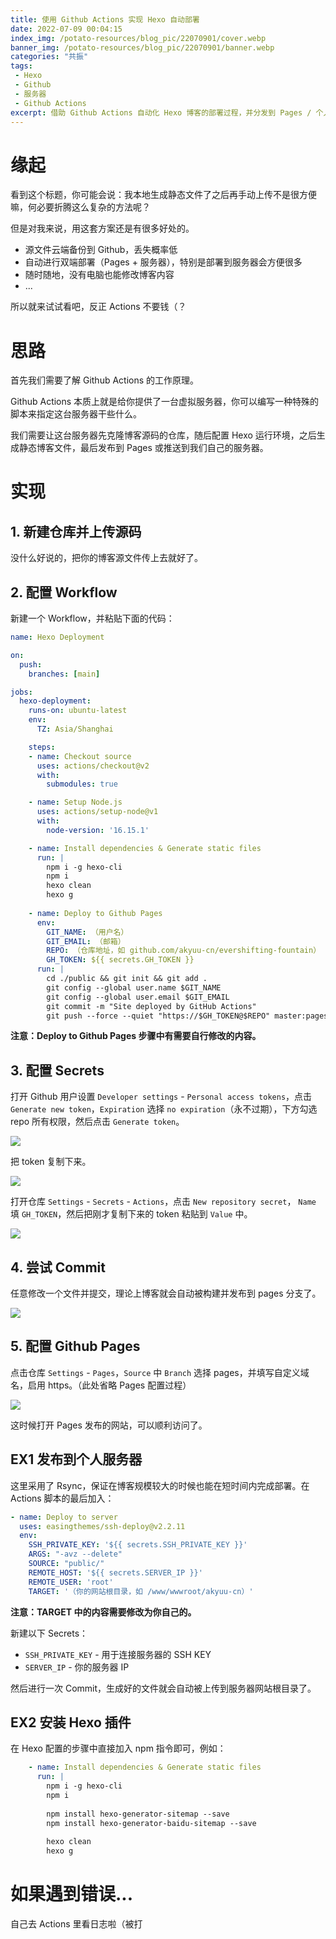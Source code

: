 ```yaml
---
title: 使用 Github Actions 实现 Hexo 自动部署
date: 2022-07-09 00:04:15
index_img: /potato-resources/blog_pic/22070901/cover.webp
banner_img: /potato-resources/blog_pic/22070901/banner.webp
categories: "共振"
tags:
 - Hexo
 - Github
 - 服务器
 - Github Actions
excerpt: 借助 Github Actions 自动化 Hexo 博客的部署过程，并分发到 Pages / 个人服务器。
---
```


# 缘起

看到这个标题，你可能会说：我本地生成静态文件了之后再手动上传不是很方便嘛，何必要折腾这么复杂的方法呢？

但是对我来说，用这套方案还是有很多好处的。

- 源文件云端备份到 Github，丢失概率低
- 自动进行双端部署（Pages + 服务器），特别是部署到服务器会方便很多
- 随时随地，没有电脑也能修改博客内容
- ...

所以就来试试看吧，反正 Actions 不要钱（？

# 思路

首先我们需要了解 Github Actions 的工作原理。

Github Actions 本质上就是给你提供了一台虚拟服务器，你可以编写一种特殊的脚本来指定这台服务器干些什么。

我们需要让这台服务器先克隆博客源码的仓库，随后配置 Hexo 运行环境，之后生成静态博客文件，最后发布到 Pages 或推送到我们自己的服务器。

# 实现

## 1. 新建仓库并上传源码

没什么好说的，把你的博客源文件传上去就好了。

## 2. 配置 Workflow

新建一个 Workflow，并粘贴下面的代码：

```yaml
name: Hexo Deployment

on:
  push:
    branches: [main]

jobs:
  hexo-deployment:
    runs-on: ubuntu-latest
    env:
      TZ: Asia/Shanghai

    steps:
    - name: Checkout source
      uses: actions/checkout@v2
      with:
        submodules: true

    - name: Setup Node.js
      uses: actions/setup-node@v1
      with:
        node-version: '16.15.1'

    - name: Install dependencies & Generate static files
      run: |
        npm i -g hexo-cli
        npm i
        hexo clean
        hexo g
        
    - name: Deploy to Github Pages
      env:
        GIT_NAME: （用户名）
        GIT_EMAIL: （邮箱）
        REPO: （仓库地址，如 github.com/akyuu-cn/evershifting-fountain）
        GH_TOKEN: ${{ secrets.GH_TOKEN }}
      run: |
        cd ./public && git init && git add .
        git config --global user.name $GIT_NAME
        git config --global user.email $GIT_EMAIL
        git commit -m "Site deployed by GitHub Actions"
        git push --force --quiet "https://$GH_TOKEN@$REPO" master:pages

```

**注意：Deploy to Github Pages 步骤中有需要自行修改的内容。**

## 3. 配置 Secrets

打开 Github 用户设置 `Developer settings` - `Personal access tokens`，点击 `Generate new token`，`Expiration` 选择 `no expiration`（永不过期），下方勾选 repo 所有权限，然后点击 `Generate token`。

![](/potato-resources/blog_pic/22070901/image-20220715020723669.png)

把 token 复制下来。

![](/potato-resources/blog_pic/22070901/image-20220715020800565.png)

打开仓库 `Settings` - `Secrets` - `Actions`，点击 `New repository secret`， `Name` 填 `GH_TOKEN`，然后把刚才复制下来的 token 粘贴到 `Value` 中。

![](/potato-resources/blog_pic/22070901/image-20220715020849862.png)

## 4. 尝试 Commit

任意修改一个文件并提交，理论上博客就会自动被构建并发布到 pages 分支了。

![](/potato-resources/blog_pic/22070901/image-20220715021210613.png)

## 5. 配置 Github Pages

点击仓库 `Settings` - `Pages`，`Source` 中 `Branch` 选择 pages，并填写自定义域名，启用 https。（此处省略 Pages 配置过程）

![](/potato-resources/blog_pic/22070901/image-20220715021433391.png)

这时候打开 Pages 发布的网站，可以顺利访问了。

## EX1 发布到个人服务器

这里采用了 Rsync，保证在博客规模较大的时候也能在短时间内完成部署。在 Actions 脚本的最后加入：

```yaml
- name: Deploy to server
  uses: easingthemes/ssh-deploy@v2.2.11
  env:
    SSH_PRIVATE_KEY: '${{ secrets.SSH_PRIVATE_KEY }}'
    ARGS: "-avz --delete"
    SOURCE: "public/"
    REMOTE_HOST: '${{ secrets.SERVER_IP }}'
    REMOTE_USER: 'root'
    TARGET: '（你的网站根目录，如 /www/wwwroot/akyuu-cn）'
```

**注意：TARGET 中的内容需要修改为你自己的。**

新建以下 Secrets：

- `SSH_PRIVATE_KEY` - 用于连接服务器的 SSH KEY
- `SERVER_IP` - 你的服务器 IP

然后进行一次 Commit，生成好的文件就会自动被上传到服务器网站根目录了。

## EX2 安装 Hexo 插件

在 Hexo 配置的步骤中直接加入 npm 指令即可，例如：
```yaml
    - name: Install dependencies & Generate static files
      run: |
        npm i -g hexo-cli
        npm i
        
        npm install hexo-generator-sitemap --save
        npm install hexo-generator-baidu-sitemap --save
        
        hexo clean
        hexo g
```

# 如果遇到错误...

自己去 Actions 里看日志啦（被打

